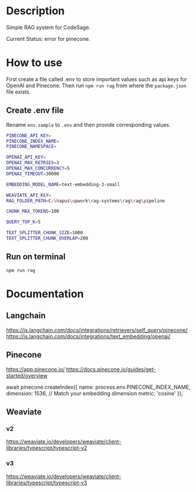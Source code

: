 # Description

Simple RAG system for CodeSage.

Current Status: error for pinecone.

# How to use

First create a file called .env to store important values such as api keys for OpenAI and Pinecone.
Then run `npm run rag` from where the `package.json` file exists.

## Create .env file

Rename `env.sample` to `.env` and then provide corresponding values.

```bash
PINECONE_API_KEY=
PINECONE_INDEX_NAME=
PINECONE_NAMESPACE=

OPENAI_API_KEY=
OPENAI_MAX_RETRIES=3
OPENAI_MAX_CONCURRENCY=5
OPENAI_TIMEOUT=30000

EMBEDDING_MODEL_NAME=text-embedding-3-small

WEAVIATE_API_KEY=
RAG_FOLDER_PATH=C:\hapus\upwork\rag-systems\rag\rag\pipeline

CHUNK_MAX_TOKENS=100

QUERY_TOP_K=5

TEXT_SPLITTER_CHUNK_SIZE=1000
TEXT_SPLITTER_CHUNK_OVERLAP=200

```

## Run on terminal
`npm run rag`

# Documentation

## Langchain

https://js.langchain.com/docs/integrations/retrievers/self_query/pinecone/
https://js.langchain.com/docs/integrations/text_embedding/openai/

## Pinecone

https://app.pinecone.io/
https://docs.pinecone.io/guides/get-started/overview

await pinecone.createIndex({
  name: process.env.PINECONE_INDEX_NAME,
  dimension: 1536, // Match your embedding dimension
  metric: 'cosine'
});

## Weaviate

### v2
https://weaviate.io/developers/weaviate/client-libraries/typescript/typescript-v2

### v3
https://weaviate.io/developers/weaviate/client-libraries/typescript/typescript-v3
